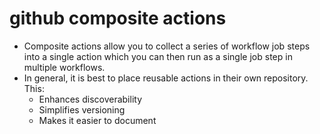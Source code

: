 # github composite actions

- Composite actions allow you to collect a series of workflow job steps into a
  single action which you can then run as a single job step in multiple workflows.
- In general, it is best to place reusable actions in their own repository. This:
  - Enhances discoverability
  - Simplifies versioning
  - Makes it easier to document
